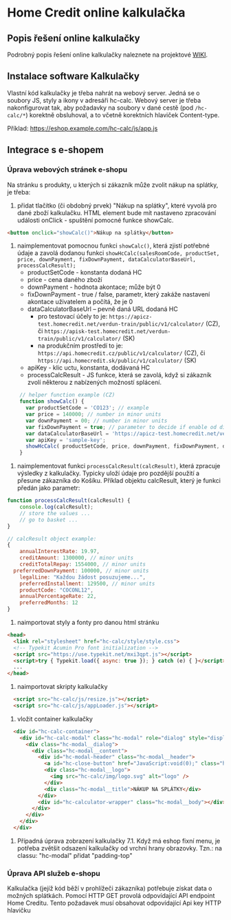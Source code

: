 # Home Credit online kalkulačka

## Popis řešení online kalkulačky

Podrobný popis řešení online kalkulačky naleznete na projektové [WIKI](https://github.com/homecreditcz/widget-calculator/wiki).

## Instalace software Kalkulačky

Vlastní kód kalkulačky je třeba nahrát na webový server.
Jedná se o soubory JS, styly a ikony v adresáři hc-calc.
Webový server je třeba nakonfigurovat tak, aby požadavky na soubory v dané cestě (pod `/hc-calc/*`) korektně obsluhoval, a to včetně korektních hlaviček Content-type.

Příklad: https://eshop.example.com/hc-calc/js/app.js

## Integrace s e-shopem

### Úprava webových stránek e-shopu

Na stránku s produkty, u kterých si zákazník může zvolit nákup na splátky, je třeba:

1. přidat tlačítko (či obdobný prvek) "Nákup na splátky", které vyvolá pro dané zboží kalkulačku.
   HTML element bude mít nastaveno zpracování události onClick - spuštění pomocné funkce showCalc.

```html
<button onclick="showCalc()">Nákup na splátky</button>
```

1. naimplementovat pomocnou funkci `showCalc()`, která zjistí potřebné údaje a zavolá dodanou funkci `showHcCalc(salesRoomCode, productSet, price, downPayment, fixDownPayment, dataCalculatorBaseUrl, processCalcResult);`
   - productSetCode - konstanta dodaná HC
   - price - cena daného zboží
   - downPayment - hodnota akontace; může být 0
   - fixDownPayment - true / false, parametr, který zakáže nastavení akontace uživatelem a počítá, že je 0
   - dataCalculatorBaseUrl – pevně daná URL dodaná HC
     - pro testovací účely to je: `https://apicz-test.homecredit.net/verdun-train/public/v1/calculator/` (CZ), či `https://apisk-test.homecredit.net/verdun-train/public/v1/calculator/` (SK)
     - na produkčním prostředí to je: `https://api.homecredit.cz/public/v1/calculator/` (CZ), či `https://api.homecredit.sk/public/v1/calculator/` (SK)
   - apiKey - klic uctu, konstanta, dodávaná HC
   - processCalcResult - JS funkce, která se zavolá, když si zákazník zvolí některou z nabízených možností splácení.

```javascript
	// helper function example (CZ)
    function showCalc() {
      var productSetCode = 'CO123'; // example
      var price = 140000; // number in minor units
      var downPayment = 00; // number in minor units
      var fixDownPayment = true; // parameter to decide if enable od disable downpayment
      var dataCalculatorBaseUrl = 'https://apicz-test.homecredit.net/verdun-train/public/v1/calculator/';
      var apiKey = 'sample-key';
      showHcCalc( productSetCode, price, downPayment, fixDownPayment, dataCalculatorBaseUrl,apiKey, processCalcResult);
    }

```

1. naimplementovat funkci `processCalcResult(calcResult)`, která zpracuje výsledky z kalkulačky. Typicky uloží údaje pro pozdější použití a přesune zákazníka do Košíku.
   Příklad objektu calcResult, který je funkci předán jako parametr:

```javascript
function processCalcResult(calcResult) {
	console.log(calcResult);
	// store the values ...
	// go to basket ...
} 

// calcResult object example:
{
	annualInterestRate: 19.97,
	creditAmount: 1300000, // minor units
	creditTotalRepay: 1554000, // minor units
  preferredDownPayment: 100000, // minor units
	legalLine: "Každou žádost posuzujeme...",
	preferredInstallment: 129500, // minor units
	productCode: "COCONL12",
	annualPercentageRate: 22,
	preferredMonths: 12
}
```

1. naimportovat styly a fonty pro danou html stránku

```html
<head>
  <link rel="stylesheet" href="hc-calc/style/style.css">
  <!-- Typekit Acumin Pro font initialization -->
  <script src="https://use.typekit.net/mxi3qpt.js"></script>
  <script>try { Typekit.load({ async: true }); } catch (e) { }</script>
  ...
</head>
```

1. naimportovat skripty kalkulačky

```html
  <script src="hc-calc/js/resize.js"></script>
  <script src="hc-calc/js/appLoader.js"></script>
```

1. vložit container kalkulačky

```html
  <div id="hc-calc-container">
    <div id="hc-calc-modal" class="hc-modal" role="dialog" style="display: none">
      <div class="hc-modal__dialog">
        <div class="hc-modal__content">
          <div id="hc-modal-header" class="hc-modal__header">
            <a id="hc-close-button" href="JavaScript:void(0);" class="hc-modal__close" onclick="document.getElementById('hc-calc-modal').style.display = 'none'"></a>
            <div class="hc-modal__logo">
              <img src="hc-calc/img/logo.svg" alt="logo" />
            </div>
            <div class="hc-modal__title">NÁKUP NA SPLÁTKY</div>
          </div>
          <div id="hc-calculator-wrapper" class="hc-modal__body"></div>
        </div>
      </div>
    </div>
  </div>
```

1. Případná úprava zobrazení kalkulačky
   7.1. Když má eshop fixní menu, je potřeba zvětšit odsazení kalkulačky od vrchní hrany obrazovky. Tzn.: na classu: "hc-modal" přidat "padding-top"

### Úprava API služeb e-shopu

Kalkulačka (jejíž kód běží v prohlížeči zákazníka) potřebuje získat data o možných splátkách.
Pomocí HTTP GET provolá odpovídající API endpoint Home Creditu. Tento požadavek musí obsahovat odpovídající Api key HTTP hlavičku
